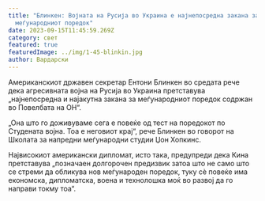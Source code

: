 ```yaml
---
title: "Блинкен: Војната на Русија во Украина е најнепосредна закана за
  меѓународниот поредок"
date: 2023-09-15T11:45:59.269Z
category: свет
featured: true
featuredImage: ../img/1-45-blinkin.jpg
author: Вардарски
---
```

Американскиот државен секретар Ентони Блинкен во средата рече дека агресивната војна на Русија во Украина претставува „најнепосредна и најакутна закана за меѓународниот поредок содржан во Повелбата на ОН“.

„Она што го доживуваме сега е повеќе од тест на поредокот по Студената војна. Тоа е неговиот крај“, рече Блинкен во говорот на Школата за напредни меѓународни студии Џон Хопкинс.

Највисокиот американски дипломат, исто така, предупреди дека Кина претставува „позначаен долгорочен предизвик затоа што не само што се стреми да обликува нов меѓународен поредок, туку сè повеќе има економска, дипломатска, воена и технолошка моќ во развој да го направи токму тоа“.